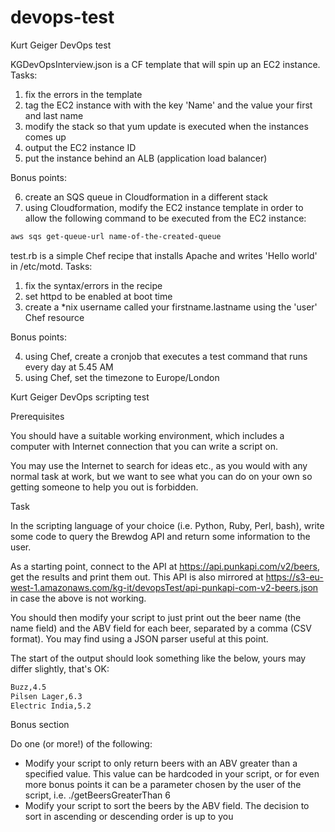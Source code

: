 # devops-test

Kurt Geiger DevOps test

KGDevOpsInterview.json is a CF template that will spin up an EC2 instance. Tasks:

1) fix the errors in the template
2) tag the EC2 instance with with the key 'Name' and the value your first and last name
3) modify the stack so that yum update is executed when the instances comes up
4) output the EC2 instance ID
5) put the instance behind an ALB (application load balancer)

Bonus points:

6) create an SQS queue in Cloudformation in a different stack
7) using Cloudformation, modify the EC2 instance template in order to allow the following command to be executed from the EC2 instance:

```sh
aws sqs get-queue-url name-of-the-created-queue
```

test.rb is a simple Chef recipe that installs Apache and writes 'Hello world' in /etc/motd. Tasks:

1) fix the syntax/errors in the recipe
2) set httpd to be enabled at boot time
3) create a *nix username called your firstname.lastname using the 'user' Chef resource

Bonus points:

4) using Chef, create a cronjob that executes a test command that runs every day at 5.45 AM
5) using Chef, set the timezone to Europe/London

Kurt Geiger DevOps scripting test

Prerequisites

You should have a suitable working environment, which includes a computer with Internet connection that you can write a script on. 

You may use the Internet to search for ideas etc., as you would with any normal task at work, but we want to see what you can do on your own so getting someone to help you out is forbidden.

Task

In the scripting language of your choice (i.e. Python, Ruby, Perl, bash), write some code to query the Brewdog API and return some information to the user.

As a starting point, connect to the API at https://api.punkapi.com/v2/beers, get the results and print them out. This API is also mirrored at https://s3-eu-west-1.amazonaws.com/kg-it/devopsTest/api-punkapi-com-v2-beers.json in case the above is not working.

You should then modify your script to just print out the beer name (the name field) and the ABV field for each beer, separated by a comma (CSV format). You may find using a JSON parser useful at this point.

The start of the output should look something like the below, yours may differ slightly, that's OK:

```sh
Buzz,4.5
Pilsen Lager,6.3
Electric India,5.2
```

Bonus section

Do one (or more!) of the following:

* Modify your script to only return beers with an ABV greater than a specified value. This value can be hardcoded in your script, or for even more bonus points it can be a parameter chosen by the user of the script, i.e. ./getBeersGreaterThan 6
* Modify your script to sort the beers by the ABV field. The decision to sort in ascending or descending order is up to you
